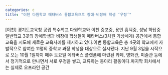 ```yaml
---
categories: c
title: "이천 다원학교 메타버스 통합교육으로 장애·비장애 학생 ‘우정’"
---
```

[이천] 경기도교육청 공립 특수학교 다원학교와 이천 증포중, 용인 흥덕중, 성남 하탑중 일반학교 3곳의 장애학생과 비장애 학생들이 메타버스(3차원 가상세계) 공간에서 통합교육을 시도해 새로운 교육사례를 제시하고 있다.이번 통합교육은 총 4곳의 학교에서 자발적으로 참여한 11명의 중학교 과정 학생을 대상으로 실시됐다. 지난 9월 3일을 시작으로 오는 10월 1일까지 매주 토요일 메타버스 플랫폼에 마련된 카페, 영화관, 미술관 등에서 정기적으로 만나면서 서로 우정을 쌓고, 교류하는 동아리 활동이다.마지막 회차에서는 실제로 오프라인 공간